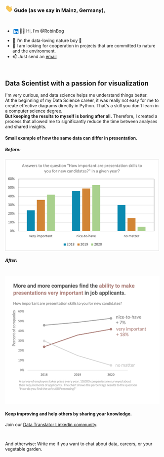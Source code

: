 ### <img src="waving-hand.gif" width="25"/> Gude (as we say in Mainz, Germany),

<br />

- 👋🏼 Hi, I’m @RobinBog <a href="https://www.linkedin.com/in/robinbogon/">
  <img align="left" alt="Robins Linkedin" width="22px" src="ln.png" />
</a>

- 👀 I’m the data-loving nature boy 🌱
- 💞️ I am looking for cooperation in projects that are committed to nature and the environment.
- 📫 Just send an [email](mailto:Robin.Bogon@gmx.net)

<br />

## Data Scientist with a passion for visualization

I'm very curious, and data science helps me understand things better.
<br />
At the beginning of my Data Science career, it was really not easy for me to create effective diagrams directly in Python. That's a skill you don't learn in a computer science degree.
<br />
<b>But keeping the results to myself is boring after all.</b> Therefore, I created a process that allowed me to significantly reduce the time between analyses and shared insights.

#### Small example of how the same data can differ in presentation.

##### Before:
<img alt="Data-Visualization-Before" width="500px" src="Before-Data-visualization.png" />

##### After:
<br />
<img alt="Data-Visualization-After" width="500px" src="After-Data-visualization.png" />


#### Keep improving and help others by sharing your knowledge.
Join our [Data Translator Linkedin community](https://www.linkedin.com/groups/12567001/).

<br />

And otherwise:
Write me if you want to chat about data, careers, or your vegetable garden.
